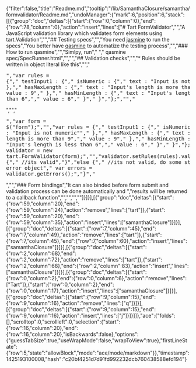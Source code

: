 {"filter":false,"title":"Readme.md","tooltip":"/lib/SamanthaClosure/samantha/formvalidator/Readme.md","undoManager":{"mark":6,"position":6,"stack":[[{"group":"doc","deltas":[{"start":{"row":0,"column":0},"end":{"row":78,"column":0},"action":"insert","lines":["# Tart FormValidator","","A JavaScript validation library which validates form elements using tart.Validation","","## Testing specs","","You need [jasmine](http://pivotal.github.com/jasmine/) to run the specs","You better have [qasmine](https://github.com/tart/qasmine) to automatize the testing process","","### How to run qasmine","","Simlpy, run","    ","    qasmine spec/SpecRunner.html","","","## Validation checks","","* Rules should be written in object literal like this","","<pre>","var rules = {","    testInput1 : {","        isNumeric : {","            text : \"Input is not numeric\"","        },","        hasMaxLength : {","            text : \"Input's length is more than 9\",","            value : 9","        },","        hasMinLength : {","            text : \"Input's length is less than 6\",","            value : 6","        }","    }","};","","</pre>","","<pre>","var form = $(\"form\");","","var rules = {","    testInput1 : {","        isNumeric : {","            text : \"Input is not numeric\"","        },","        hasMaxLength : {","            text : \"Input's length is more than 9\",","            value : 9","        },","        hasMinLength : {","            text : \"Input's length is less than 6\",","            value : 6","        }","    }","};","","","var validator = new tart.FormValidator(form);","","validator.setRules(rules).validate();","","if(validator.isValid()) {","    //its valid","}","else {","    //its not valid, do some stuff with error object","    var errors = validator.getErrors();","}","</pre>","","### Form bindings","It can also binded before form submit and validation process can be done automatically and ","results will be returned to a callback function","","","",""]}]}],[{"group":"doc","deltas":[{"start":{"row":59,"column":20},"end":{"row":59,"column":24},"action":"remove","lines":["tart"]},{"start":{"row":59,"column":20},"end":{"row":59,"column":35},"action":"insert","lines":["samanthaClosure"]}]}],[{"group":"doc","deltas":[{"start":{"row":7,"column":45},"end":{"row":7,"column":49},"action":"remove","lines":["tart"]},{"start":{"row":7,"column":45},"end":{"row":7,"column":60},"action":"insert","lines":["samanthaClosure"]}]}],[{"group":"doc","deltas":[{"start":{"row":2,"column":68},"end":{"row":2,"column":72},"action":"remove","lines":["tart"]},{"start":{"row":2,"column":68},"end":{"row":2,"column":83},"action":"insert","lines":["samanthaClosure"]}]}],[{"group":"doc","deltas":[{"start":{"row":0,"column":2},"end":{"row":0,"column":6},"action":"remove","lines":["Tart"]},{"start":{"row":0,"column":2},"end":{"row":0,"column":17},"action":"insert","lines":["samanthaClosure"]}]}],[{"group":"doc","deltas":[{"start":{"row":9,"column":15},"end":{"row":9,"column":16},"action":"remove","lines":["q"]}]}],[{"group":"doc","deltas":[{"start":{"row":9,"column":15},"end":{"row":9,"column":16},"action":"insert","lines":["j"]}]}]]},"ace":{"folds":[],"scrolltop":0,"scrollleft":0,"selection":{"start":{"row":16,"column":20},"end":{"row":16,"column":20},"isBackwards":false},"options":{"guessTabSize":true,"useWrapMode":false,"wrapToView":true},"firstLineState":{"row":5,"state":"allowBlock","mode":"ace/mode/markdown"}},"timestamp":1425193100008,"hash":"c20bf4251d7d91fd992232dcb760438588efd194"}